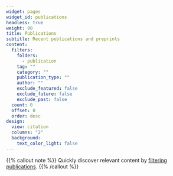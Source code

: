 ```yaml
---
widget: pages
widget_id: publications
headless: true
weight: 90
title: Publications
subtitle: Recent publications and preprints
content:
  filters:
    folders:
      - publication
    tag: ""
    category: ""
    publication_type: ""
    author: ""
    exclude_featured: false
    exclude_future: false
    exclude_past: false
  count: 0
  offset: 0
  order: desc
design:
  view: citation
  columns: "2"
  background:
    text_color_light: false
---
```


{{% callout note %}}
Quickly discover relevant content by [filtering publications](./publication/).
{{% /callout %}}
